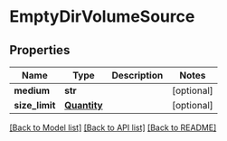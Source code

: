 # EmptyDirVolumeSource

## Properties
Name | Type | Description | Notes
------------ | ------------- | ------------- | -------------
**medium** | **str** |  | [optional] 
**size_limit** | [**Quantity**](Quantity.md) |  | [optional] 

[[Back to Model list]](../README.md#documentation-for-models) [[Back to API list]](../README.md#documentation-for-api-endpoints) [[Back to README]](../README.md)


